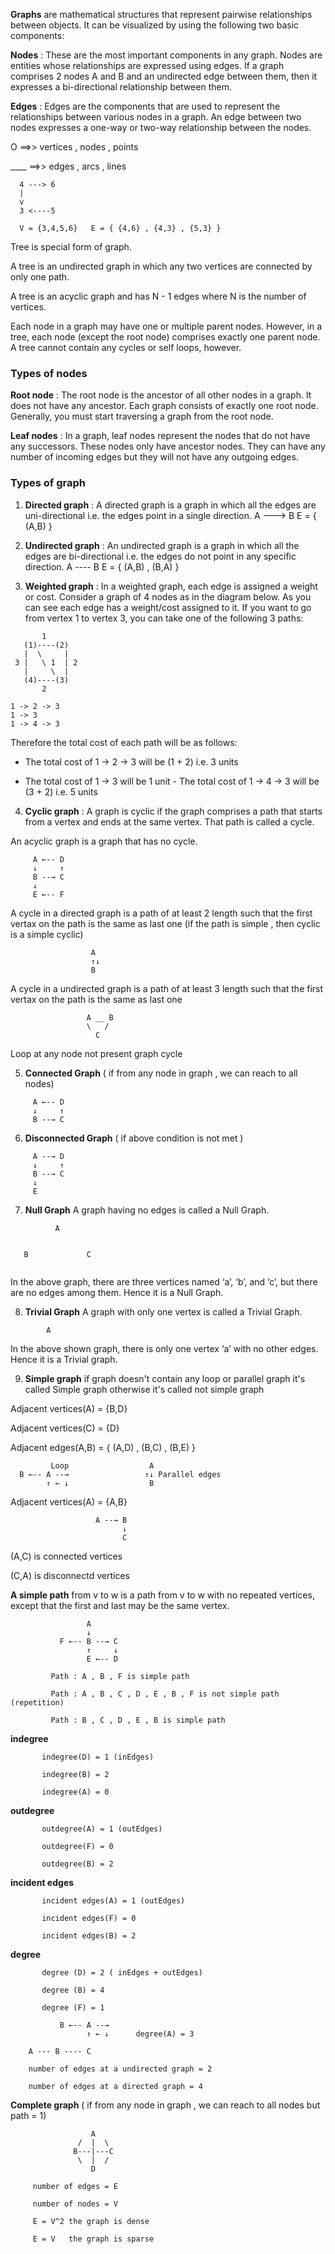 **Graphs** are mathematical structures that represent pairwise relationships between objects. 
It can be visualized by using the following two basic components:

**Nodes** : These are the most important components in any graph. Nodes are entities whose relationships are expressed using edges.
If a graph comprises 2 nodes A and B and an undirected edge between them, then it expresses a bi-directional relationship between them.

**Edges** : Edges are the components that are used to represent the relationships between various nodes in a graph.
An edge between two nodes expresses a one-way or two-way relationship between the nodes.

  O ==>> vertices , nodes , points
  
____ ==>> edges , arcs , lines


```
  4 ---> 6
  |
  v
  3 <----5
  
  V = {3,4,5,6}   E = { {4,6} , {4,3} , {5,3} }
```

Tree is special form of graph.

A tree is an undirected graph in which any two vertices are connected by only one path.

A tree is an acyclic graph and has N - 1 edges where N is the number of vertices. 

Each node in a graph may have one or multiple parent nodes. However, in a tree, each node (except the root node) comprises exactly one parent node.
A tree cannot contain any cycles or self loops, however.
  
### Types of nodes 

**Root node** : The root node is the ancestor of all other nodes in a graph. It does not have any ancestor.
Each graph consists of exactly one root node. Generally, you must start traversing a graph from the root node.

**Leaf nodes** : In a graph, leaf nodes represent the nodes that do not have any successors. 
These nodes only have ancestor nodes. They can have any number of incoming edges but they will not have any outgoing edges.

 ### Types of graph 

1) **Directed graph**  :  A directed graph is a graph in which all the edges are uni-directional i.e. the edges point in a single direction.
A ---> B       E = { (A,B) }

2) **Undirected graph**  :  An undirected graph is a graph in which all the edges are bi-directional i.e. the edges do not point in any specific direction.
A ---- B       E = { (A,B) , (B,A) }

3) **Weighted graph** : In a weighted graph, each edge is assigned a weight or cost. Consider a graph of 4 nodes as in the diagram below.
As you can see each edge has a weight/cost assigned to it. If you want to go from vertex 1 to vertex 3, you can take one of the following 3 paths:
```
       1
   (1)----(2)
   |  \     |
 3 |   \ 1  | 2
   |     \  |
   (4)----(3)
       2
       
1 -> 2 -> 3
1 -> 3
1 -> 4 -> 3
```
Therefore the total cost of each path will be as follows: 

- The total cost of 1 -> 2 -> 3 will be (1 + 2) i.e. 3 units 

- The total cost of 1 -> 3 will be 1 unit - The total cost of 1 -> 4 -> 3 will be (3 + 2) i.e. 5 units

4) **Cyclic graph** : A graph is cyclic if the graph comprises a path that starts from a vertex and ends at the same vertex. That path is called a cycle.

An acyclic graph is a graph that has no cycle.
```
     A ←-- D
     ↓     ↑
     B --→ C
     ↓
     E ←-- F
```    
A cycle in a directed graph is a path of at least 2 length such that the first vertax on the path is the same as last one
(if the path is simple , then cyclic is a simple cyclic)
```
                  A
                  ↑↓ 
                  B
```
A cycle in a undirected graph is a path of at least 3 length such that the first vertax on the path is the same as last one
```
                 A __ B
                 \   /
                   C
```
Loop at any node not present graph cycle

  
5) **Connected Graph** ( if from any node in graph , we can reach to all nodes)
```
     A ←-- D
     ↓     ↑
     B --→ C
```
6) **Disconnected Graph** ( if above condition is not met )
```
     A --→ D
     ↓     ↑
     B --→ C
     ↓
     E
```
7) **Null Graph**
A graph having no edges is called a Null Graph.

```
          A
     
     
   B             C
   
```
In the above graph, there are three vertices named ‘a’, ‘b’, and ‘c’, but there are no edges among them. Hence it is a Null Graph. 

8) **Trivial Graph**
A graph with only one vertex is called a Trivial Graph.
```
        A
```
In the above shown graph, there is only one vertex ‘a’ with no other edges. Hence it is a Trivial graph.

9) **Simple graph**
if graph doesn't contain any loop or parallel graph it's called Simple graph otherwise it's called not simple graph



Adjacent vertices(A) = {B,D} 

Adjacent vertices(C) = {D}

Adjacent edges(A,B)  = { (A,D) , (B,C) , (B,E) }  
```
         Loop                  A
  B ←-- A --→                 ↑↓ Parallel edges
        ↑ ← ↓                  B
```
Adjacent vertices(A) = {A,B}                    
            
```
                   A --→ B
                         ↓
                         C
```             
(A,C) is connected vertices
             
(C,A) is disconnectd vertices

                         
            
            
**A simple path** from v to w is a path from v to w with no repeated vertices, except that the first and last may be the same vertex.
```
                 A
                 ↓
           F ←-- B --→ C
                 ↑     ↓
                 E ←-- D
```
             Path : A , B , F is simple path
             
             Path : A , B , C , D , E , B , F is not simple path (repetition)
             
             Path : B , C , D , E , B is simple path

**indegree**

           indegree(D) = 1 (inEdges)
           
           indegree(B) = 2
           
           indegree(A) = 0

**outdegree**

           outdegree(A) = 1 (outEdges)
           
           outdegree(F) = 0
           
           outdegree(B) = 2
           
**incident edges**

           incident edges(A) = 1 (outEdges)
           
           incident edges(F) = 0
           
           incident edges(B) = 2
           
**degree**

           degree (D) = 2 ( inEdges + outEdges)
           
           degree (B) = 4
           
           degree (F) = 1           
           
```
           B ←-- A --→                 
                 ↑ ← ↓      degree(A) = 3
```        
        
        A --- B ---- C    
        
        number of edges at a undirected graph = 2
        
        number of edges at a directed graph = 4
        
        
**Complete graph** ( if from any node in graph , we can reach to all nodes but path = 1)
```
                  A
               /  |  \
              B---|---C
               \  |  /
                  D 
```
         
         number of edges = E
         
         number of nodes = V
         
         E = V^2 the graph is dense
         
         E = V   the graph is sparse

